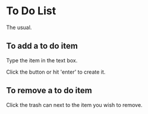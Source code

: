 # To Do List

The usual.

## To add a to do item

Type the item in the text box.

Click the button or hit 'enter' to create it.

## To remove a to do item

Click the trash can next to the item you wish to remove.
